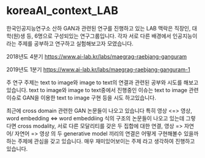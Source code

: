 # koreaAI_context_LAB

한국인공지능연구소 산하 GAN과 관련된 연구를 진행하고 있는
LAB 맥락은 직장인, 대학(원)생 등, 6명으로 구성되있는 연구그룹입니다.
각자 서로 다른 배경에서 인공지능이라는 주제를 공부하고 연구하고 실험해보고자 모였습니다.

2018년도 4분기 https://www.ai-lab.kr/labs/maegrag-raebjang-ganguram


2019년도 1분기 https://www.ai-lab.kr/labs/maegrag-raebjang-ganguram-1

주 연구 주제는 text to image와 image to text의 연결과 관련된 공부와 시도를 해보고있습니다.
text to image와 image to text중에서 
진행중인 이슈는 text to image 관련 이슈로
GAN을 이용한 text to image 구현 등을 시도 하고있습니다.

최근에 cross domain 관련한 GAN 논문들이 나오고 있습니다
특히 영상 <=> 영상, word embedding <=> word embeddiing 식의 구조의 논문들이 나오고 있는데
그렇다면 cross modality, 서로 다른 모달리티를 갖은 두 집합에 대한 연결,
영상 => 자연어/ 자연어 => 영상 의 두 generative model 끼리의 연결은 어떻게 구현해볼수 있을까 하는 주제에 관심을 갖고 있습니다.
매우 재미있어보이는 주제 라고 생각하여 진행하고있습니다.

